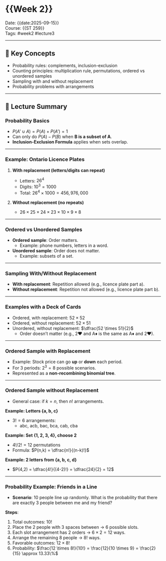 # {{Week 2}}

Date: {{date:2025-09-15}}  
Course: {{ST 259}}  
Tags: #week2 #lecture3  

---

## 🧠 Key Concepts
- Probability rules: complements, inclusion-exclusion  
- Counting principles: multiplication rule, permutations, ordered vs unordered samples  
- Sampling with and without replacement  
- Probability problems with arrangements  

---

## 📖 Lecture Summary

### Probability Basics
- $P(A' \cup A) = P(A) + P(A') = 1$  
- Can only do $P(A) - P(B)$ when **B is a subset of A**.  
- **Inclusion-Exclusion Formula** applies when sets overlap.  

---

### Example: Ontario Licence Plates
1. **With replacement (letters/digits can repeat)**  
   - Letters: $26^4$  
   - Digits: $10^3 = 1000$  
   - Total: $26^4 \times 1000 = 456{,}976{,}000$  

2. **Without replacement (no repeats)**  
   - $26 \times 25 \times 24 \times 23 \times 10 \times 9 \times 8$  

---

### Ordered vs Unordered Samples
- **Ordered sample**: Order matters.  
  - Example: phone numbers, letters in a word.  
- **Unordered sample**: Order does not matter.  
  - Example: subsets of a set.  

---

### Sampling With/Without Replacement
- **With replacement**: Repetition allowed (e.g., licence plate part a).  
- **Without replacement**: Repetition not allowed (e.g., licence plate part b).  

---

### Examples with a Deck of Cards
- Ordered, with replacement: $52 \times 52$  
- Ordered, without replacement: $52 \times 51$  
- Unordered, without replacement: $\dfrac{52 \times 51}{2}$  
  - Order doesn’t matter (e.g., 2♥ and A♦ is the same as A♦ and 2♥).  

---

### Ordered Sample with Replacement
- Example: Stock price can go **up** or **down** each period.  
- For 3 periods: $2^3 = 8$ possible scenarios.  
- Represented as a **non-recombining binomial tree**.  

---

### Ordered Sample without Replacement
- General case: if $k = n$, then $n!$ arrangements.  

**Example: Letters {a, b, c}**  
- $3! = 6$ arrangements:  
  - abc, acb, bac, bca, cab, cba  

**Example: Set {1, 2, 3, 4}, choose 2**  
- $4!/2! = 12$ permutations  
- Formula: $P(n,k) = \dfrac{n!}{(n-k)!}$  

**Example: 2 letters from {a, b, c, d}**  
- $P(4,2) = \dfrac{4!}{(4-2)!} = \dfrac{24}{2} = 12$  

---

### Probability Example: Friends in a Line
- **Scenario**: 10 people line up randomly. What is the probability that there are exactly 3 people between me and my friend?  

**Steps**:  
1. Total outcomes: $10!$  
2. Place the 2 people with 3 spaces between → 6 possible slots.  
3. Each slot arrangement has 2 orders → $6 \times 2 = 12$ ways.  
4. Arrange the remaining 8 people → $8!$ ways.  
5. Favorable outcomes: $12 \times 8!$  
6. Probability: $\frac{12 \times 8!}{10!} = \frac{12}{10 \times 9} = \frac{2}{15} \approx 13.33\%$
